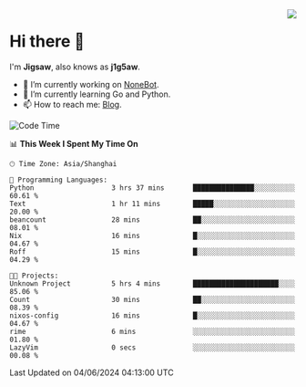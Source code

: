 <a href="#">
  <img align="right" src="https://github-readme-stats.vercel.app/api?username=j1g5awi&count_private=true&show_icons=true&title_color=80070B&text_color=B3B3B3&bg_color=212121&icon_color=80070B" />
</a>

# Hi there 👋

I'm **Jigsaw**, also knows as **j1g5aw**.

- 🔭 I’m currently working on [NoneBot](https://github.com/nonebot).
- 🌱 I’m currently learning Go and Python.
- 📫 How to reach me: [Blog](https://blog.maddestroyer.xyz/).

<!--START_SECTION:waka-->
![Code Time](http://img.shields.io/badge/Code%20Time-1%2C462%20hrs%204%20mins-blue)

📊 **This Week I Spent My Time On** 

```text
🕑︎ Time Zone: Asia/Shanghai

💬 Programming Languages: 
Python                   3 hrs 37 mins       ███████████████░░░░░░░░░░   60.61 % 
Text                     1 hr 11 mins        █████░░░░░░░░░░░░░░░░░░░░   20.00 % 
beancount                28 mins             ██░░░░░░░░░░░░░░░░░░░░░░░   08.01 % 
Nix                      16 mins             █░░░░░░░░░░░░░░░░░░░░░░░░   04.67 % 
Roff                     15 mins             █░░░░░░░░░░░░░░░░░░░░░░░░   04.29 % 

🐱‍💻 Projects: 
Unknown Project          5 hrs 4 mins        █████████████████████░░░░   85.06 % 
Count                    30 mins             ██░░░░░░░░░░░░░░░░░░░░░░░   08.39 % 
nixos-config             16 mins             █░░░░░░░░░░░░░░░░░░░░░░░░   04.67 % 
rime                     6 mins              ░░░░░░░░░░░░░░░░░░░░░░░░░   01.80 % 
LazyVim                  0 secs              ░░░░░░░░░░░░░░░░░░░░░░░░░   00.08 % 
```


 Last Updated on 04/06/2024 04:13:00 UTC
<!--END_SECTION:waka-->
